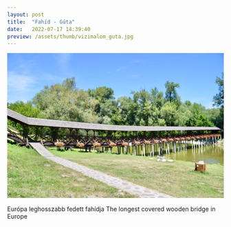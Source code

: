 ```yaml
---
layout: post
title:  "Fahíd - Gúta"
date:   2022-07-17 14:39:40
preview: /assets/thumb/vizimalom_guta.jpg
---
```


![Vojany](/assets/img/vizimalom_guta.jpg)

Európa leghosszabb fedett fahídja
The longest covered wooden bridge in Europe